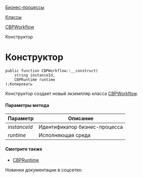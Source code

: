 [Бизнес-процессы](/api_help/bizproc/index.php)

[Классы](/api_help/bizproc/bizproc_classes/index.php)

[CBPWorkflow](/api_help/bizproc/bizproc_classes/CBPWorkflow/index.php)

Конструктор

Конструктор
===========

```
public function CBPWorkflow::__construct(
	string instanceId,
	CBPRuntime runtime
);Копировать
```

Конструктор создает новый экземпляр класса [CBPWorkflow](/api_help/bizproc/bizproc_classes/CBPWorkflow/index.php).

#### Параметры метода

| Параметр | Описание |
| --- | --- |
| *instanceId* | Идентификатор бизнес-процесса |
| *runtime* | Исполняющая среда |

#### Смотрите также

* [CBPRuntime](/api_help/bizproc/bizproc_classes/CBPRuntime/index.php)

Новинки документации в соцсетях: